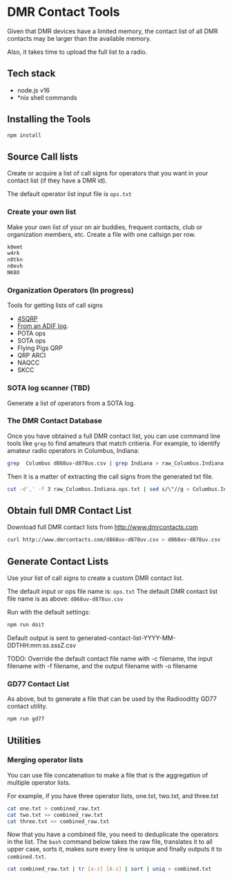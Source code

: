 # DMR Contact Tools

Given that DMR devices have a limited memory, the contact list of all DMR contacts may be larger than the available memory.

Also, it takes time to upload the full list to a radio.

## Tech stack

- node.js v16
- *nix shell commands

## Installing the Tools

```sh
npm install
```

## Source Call lists

Create or acquire a list of call signs for operators that you want in your contact list (if they have a DMR id).

The default operator list input file is `ops.txt`

### Create your own list

Make your own list of your on air buddies, frequent contacts, club or organization members, etc.  Create a file with one callsign per row.

```txt
k0emt
w4rk
n0tkn
n0evh
NK8O
```

### Organization Operators (In progress)

Tools for getting lists of call signs

- [4SQRP](op-list-providers/4SQRP/README.md)
- [From an ADIF log](op-list-providers/ADIF/README.md).
- POTA ops
- SOTA ops
- Flying Pigs QRP
- QRP ARCI
- NAQCC
- SKCC

### SOTA log scanner (TBD)

Generate a list of operators from a SOTA log.

### The DMR Contact Database

Once you have obtained a full DMR contact list, you can use command line tools like `grep` to find amateurs that match critieria.  For example, to identify amateur radio operators in Columbus, Indiana:

```sh
grep  Columbus d868uv-d878uv.csv | grep Indiana > raw_Columbus.Indiana.ops.txt
```

Then it is a matter of extracting the call signs from the generated txt file.

```sh
cut -d',' -f 3 raw_Columbus.Indiana.ops.txt | sed s/\"//g > Columbus.Indiana.ops.txt
```

## Obtain full DMR Contact List

Download full DMR contact lists from <http://www.dmrcontacts.com>

```sh
curl http://www.dmrcontacts.com/d868uv-d878uv.csv > d868uv-d878uv.csv
```

## Generate Contact Lists

Use your list of call signs to create a custom DMR contact list.

The default input or ops file name is: `ops.txt`
The default DMR contact list file name is as above: `d868uv-d878uv.csv`

Run with the default settings:

```sh
npm run doit
```

Default output is sent to generated-contact-list-YYYY-MM-DDTHH:mm:ss.sssZ.csv

TODO: Override the default contact file name with -c filename, the input filename with -f filename, and the output filename with -o filename

### GD77 Contact List

As above, but to generate a file that can be used by the Radiooditty GD77 contact utility.

```sh
npm run gd77
```

## Utilities

### Merging operator lists

You can use file concatenation to make a file that is the aggregation of multiple operator lists.

For example, if you have three operator lists, one.txt, two.txt, and three.txt

```sh
cat one.txt > combined_raw.txt
cat two.txt >> combined_raw.txt
cat three.txt >> combined_raw.txt
```

Now that you have a combined file, you need to deduplicate the operators in the list.  The `bash` command below takes the raw file, translates it to all upper case, sorts it, makes sure every line is unique and finally outputs it to `combined.txt`.

```sh
cat combined_raw.txt | tr [a-z] [A-z] | sort | uniq > combined.txt
```
